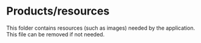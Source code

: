 # Products/resources

This folder contains resources (such as images) needed by the application. This file can
be removed if not needed.
